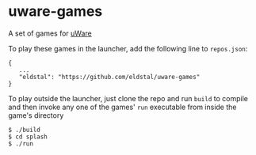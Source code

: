 # uware-games
A set of games for [uWare](https://github.com/eldstal/uware)

To play these games in the launcher, add the following line to `repos.json`:
```
{
   ...
   "eldstal": "https://github.com/eldstal/uware-games"
}
```

To play outside the launcher, just clone the repo and run `build` to compile and then
invoke any one of the games' `run` executable from inside the game's directory

```
$ ./build
$ cd splash
$ ./run
```

